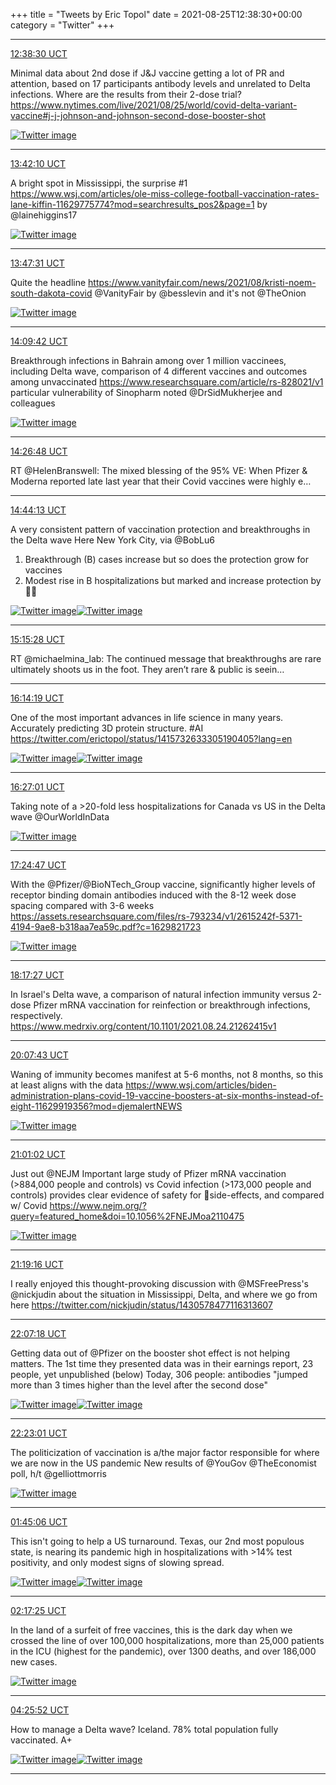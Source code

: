 +++
title = "Tweets by Eric Topol" 
date = 2021-08-25T12:38:30+00:00
category = "Twitter"
+++


---

<a href="https://twitter.com/erictopol/status/1430509891660120064" target="_blank" rel="noreferer">12:38:30 UCT</a>

Minimal data about 2nd dose if J&amp;J vaccine getting a lot of PR and attention, based on 17 participants antibody levels and unrelated to Delta infections. Where are the results from their 2-dose trial?
https://www.nytimes.com/live/2021/08/25/world/covid-delta-variant-vaccine#j-j-johnson-and-johnson-second-dose-booster-shot 

<a href="E9owkvvVkAA6oQT.png"  ><img src="E9owkvvVkAA6oQT.png" alt="Twitter image" ></img></a>

---

<a href="https://twitter.com/erictopol/status/1430525915960811520" target="_blank" rel="noreferer">13:42:10 UCT</a>

A bright spot in Mississippi, the surprise #1
https://www.wsj.com/articles/ole-miss-college-football-vaccination-rates-lane-kiffin-11629775774?mod=searchresults_pos2&page=1 by @lainehiggins17 

<a href="E9o_TmAUYAAA9hH.jpg"  ><img src="E9o_TmAUYAAA9hH.jpg" alt="Twitter image" ></img></a>

---

<a href="https://twitter.com/erictopol/status/1430527260679806978" target="_blank" rel="noreferer">13:47:31 UCT</a>

Quite the headline
https://www.vanityfair.com/news/2021/08/kristi-noem-south-dakota-covid @VanityFair by @besslevin and it's not @TheOnion 

<a href="E9pA0qCVoAIeFUj.jpg"  ><img src="E9pA0qCVoAIeFUj.jpg" alt="Twitter image" ></img></a>

---

<a href="https://twitter.com/erictopol/status/1430532842212053001" target="_blank" rel="noreferer">14:09:42 UCT</a>

Breakthrough infections in Bahrain among over 1 million vaccinees, including Delta wave, comparison of 4 different vaccines and outcomes among unvaccinated https://www.researchsquare.com/article/rs-828021/v1
particular vulnerability of Sinopharm noted 
@DrSidMukherjee and colleagues 

<a href="E9pFuMrVEAYK9zb.jpg"  ><img src="E9pFuMrVEAYK9zb.jpg" alt="Twitter image" ></img></a>

---

<a href="https://twitter.com/erictopol/status/1430537146889211904" target="_blank" rel="noreferer">14:26:48 UCT</a>

RT @HelenBranswell: The mixed blessing of the 95% VE: When Pfizer &amp; Moderna reported late last year that their Covid vaccines were highly e…



---

<a href="https://twitter.com/erictopol/status/1430541531455258632" target="_blank" rel="noreferer">14:44:13 UCT</a>

A very consistent pattern of vaccination protection and breakthroughs in the Delta wave
Here New York City, via @BobLu6 
1. Breakthrough (B) cases increase but so does the protection grow for vaccines
2. Modest rise in B hospitalizations but marked and increase protection by 💉💉 

<a href="E9pM9PFVUAcXGgJ.jpg"  ><img src="E9pM9PFVUAcXGgJ.jpg" alt="Twitter image" ></img></a><a href="E9pM-oHVkAM1r0p.jpg"  ><img src="E9pM-oHVkAM1r0p.jpg" alt="Twitter image" ></img></a>

---

<a href="https://twitter.com/erictopol/status/1430549394542129159" target="_blank" rel="noreferer">15:15:28 UCT</a>

RT @michaelmina_lab: The continued message that breakthroughs are rare ultimately shoots us in the foot. They aren’t rare &amp; public is seein…



---

<a href="https://twitter.com/erictopol/status/1430564205892050945" target="_blank" rel="noreferer">16:14:19 UCT</a>

One of the most important advances in life science in many years. Accurately predicting 3D protein structure. #AI
https://twitter.com/erictopol/status/1415732633305190405?lang=en 

<a href="E9ph5hrUUAMOsyd.jpg"  ><img src="E9ph5hrUUAMOsyd.jpg" alt="Twitter image" ></img></a><a href="E9ph-vJUcAk71We.jpg"  ><img src="E9ph-vJUcAk71We.jpg" alt="Twitter image" ></img></a>

---

<a href="https://twitter.com/erictopol/status/1430567401553207296" target="_blank" rel="noreferer">16:27:01 UCT</a>

Taking note of a &gt;20-fold less hospitalizations for Canada vs US in the Delta wave
@OurWorldInData 

<a href="E9plSmLVUAIgpgW.jpg"  ><img src="E9plSmLVUAIgpgW.jpg" alt="Twitter image" ></img></a>

---

<a href="https://twitter.com/erictopol/status/1430581936246775809" target="_blank" rel="noreferer">17:24:47 UCT</a>

With the @Pfizer/@BioNTech_Group vaccine, significantly higher levels of receptor binding domain antibodies induced with the 8-12 week dose spacing compared with 3-6 weeks
https://assets.researchsquare.com/files/rs-793234/v1/2615242f-5371-4194-9ae8-b318aa7ea59c.pdf?c=1629821723 

<a href="E9pyUZgVIAQ55SY.jpg"  ><img src="E9pyUZgVIAQ55SY.jpg" alt="Twitter image" ></img></a>

---

<a href="https://twitter.com/erictopol/status/1430595189526065152" target="_blank" rel="noreferer">18:17:27 UCT</a>

In Israel's Delta wave, a comparison of natural infection immunity versus 2-dose Pfizer mRNA vaccination for reinfection or breakthrough infections, respectively.
https://www.medrxiv.org/content/10.1101/2021.08.24.21262415v1



---

<a href="https://twitter.com/erictopol/status/1430622940333101056" target="_blank" rel="noreferer">20:07:43 UCT</a>

Waning of immunity becomes manifest at 5-6 months, not 8 months, so this at least aligns with the data
https://www.wsj.com/articles/biden-administration-plans-covid-19-vaccine-boosters-at-six-months-instead-of-eight-11629919356?mod=djemalertNEWS 

<a href="E9qX2cwVEAAH1v7.jpg"  ><img src="E9qX2cwVEAAH1v7.jpg" alt="Twitter image" ></img></a>

---

<a href="https://twitter.com/erictopol/status/1430636357626466307" target="_blank" rel="noreferer">21:01:02 UCT</a>

Just out @NEJM 
Important large study of Pfizer mRNA vaccination (&gt;884,000 people and controls)  vs Covid infection (&gt;173,000 people and controls) provides clear evidence of safety for 💉side-effects, and compared w/ Covid
https://www.nejm.org/?query=featured_home&doi=10.1056%2FNEJMoa2110475 

<a href="E9qjqYVVEAEerqn.jpg"  ><img src="E9qjqYVVEAEerqn.jpg" alt="Twitter image" ></img></a>

---

<a href="https://twitter.com/erictopol/status/1430640946111082498" target="_blank" rel="noreferer">21:19:16 UCT</a>

I really enjoyed this thought-provoking discussion with @MSFreePress's @nickjudin about the situation in Mississippi, Delta, and where we go from here https://twitter.com/nickjudin/status/1430578477116313607



---

<a href="https://twitter.com/erictopol/status/1430653035873669122" target="_blank" rel="noreferer">22:07:18 UCT</a>

Getting data out of @Pfizer on the booster shot effect is not helping matters.
The 1st time they presented data was in their earnings report, 23 people, yet unpublished (below)
Today, 306 people: antibodies "jumped more than 3 times higher than the level after the second dose" 

<a href="E9qytIUVkAIOwBn.jpg"  ><img src="E9qytIUVkAIOwBn.jpg" alt="Twitter image" ></img></a><a href="E9qyuryVIAAU0Wt.png"  ><img src="E9qyuryVIAAU0Wt.png" alt="Twitter image" ></img></a>

---

<a href="https://twitter.com/erictopol/status/1430656990569590786" target="_blank" rel="noreferer">22:23:01 UCT</a>

The politicization of vaccination is a/the major factor responsible for where we are now in the US pandemic
New results of @YouGov @TheEconomist poll, h/t @gelliottmorris 

<a href="E9q25NLVUAIbKZJ.jpg"  ><img src="E9q25NLVUAIbKZJ.jpg" alt="Twitter image" ></img></a>

---

<a href="https://twitter.com/erictopol/status/1430707848044892166" target="_blank" rel="noreferer">01:45:06 UCT</a>

This isn't going to help a US turnaround.
Texas, our 2nd most populous state, is nearing its pandemic high in hospitalizations with &gt;14% test positivity, and only modest signs of slowing spread. 

<a href="E9rkJodUcAEk8Xd.jpg"  ><img src="E9rkJodUcAEk8Xd.jpg" alt="Twitter image" ></img></a><a href="E9rk7P6VUAUzb0y.jpg"  ><img src="E9rk7P6VUAUzb0y.jpg" alt="Twitter image" ></img></a>

---

<a href="https://twitter.com/erictopol/status/1430715978162130946" target="_blank" rel="noreferer">02:17:25 UCT</a>

In the land of a surfeit of free vaccines, this is the dark day when we crossed the line of over 100,000 hospitalizations, more than 25,000 patients in the ICU (highest for the pandemic), over 1300 deaths, and over 186,000 new cases. 

<a href="E9rsIBkVcAA8Jj2.jpg"  ><img src="E9rsIBkVcAA8Jj2.jpg" alt="Twitter image" ></img></a>

---

<a href="https://twitter.com/erictopol/status/1430748303252103174" target="_blank" rel="noreferer">04:25:52 UCT</a>

How to manage a Delta wave?
Iceland. 78% total population fully vaccinated.
A+ 

<a href="E9sJB17UYAAeQMs.jpg"  ><img src="E9sJB17UYAAeQMs.jpg" alt="Twitter image" ></img></a><a href="E9sJDNVVEAsEbEZ.jpg"  ><img src="E9sJDNVVEAsEbEZ.jpg" alt="Twitter image" ></img></a>

---